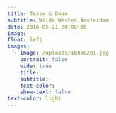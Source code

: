 ```yaml
---
title: Tessa & Daan
subtitle: Wilde Westen Amsterdam
date: 2016-05-21 00:00:00
image:
float: left
images:
  - image: /uploads/1b8a0201.jpg
    portrait: false
    wide: true
    title:
    subtitle:
    text-color:
    show-text: false
text-color: light
---
```



